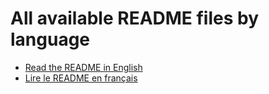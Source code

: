 # All available README files by language

- [Read the README in English](README.md)
- [Lire le README en français](README_fr.md)

